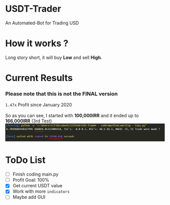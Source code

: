 # USDT-Trader
An Automated-Bot for Trading USD

# How it works ?
Long story short, it will buy **Low** and sell **High**.

# Current Results
### Please note that this is not the FINAL version
`1.47x` Profit since January 2020
<br>
<br>
So as you can see, I started with **100,000IRR** and it ended up to **166,000IRR** (3rd Test)
<img src="imgs/test3.JPG">
# ToDo List
- [ ] Finish coding main.py
- [ ] Profit Goal: 100%
- [X] Get current USDT value
- [X] Work with more `indicators`
- [ ] Maybe add GUI
